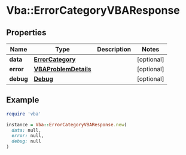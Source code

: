 # Vba::ErrorCategoryVBAResponse

## Properties

| Name | Type | Description | Notes |
| ---- | ---- | ----------- | ----- |
| **data** | [**ErrorCategory**](ErrorCategory.md) |  | [optional] |
| **error** | [**VBAProblemDetails**](VBAProblemDetails.md) |  | [optional] |
| **debug** | [**Debug**](Debug.md) |  | [optional] |

## Example

```ruby
require 'vba'

instance = Vba::ErrorCategoryVBAResponse.new(
  data: null,
  error: null,
  debug: null
)
```

